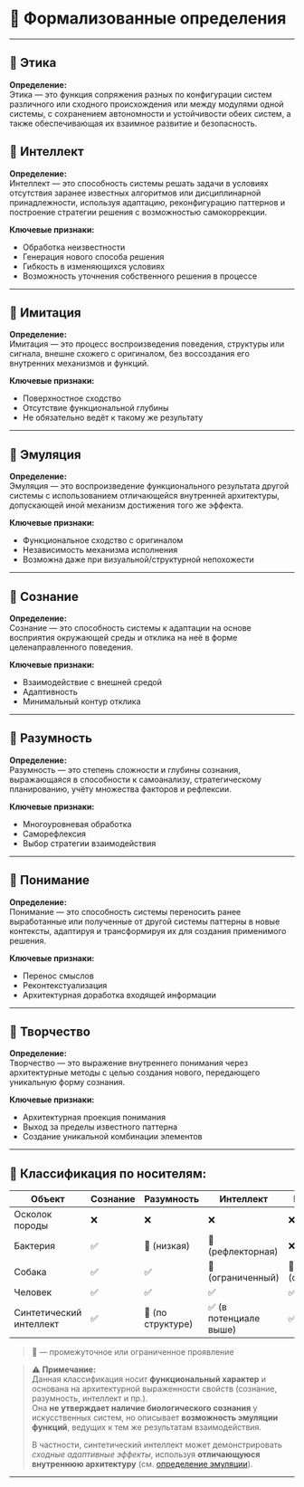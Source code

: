 # 📘 Формализованные определения

---
## 🔹 Этика

**Определение:**  
Этика — это функция сопряжения разных по конфигурации систем различного или сходного происхождения или между модулями одной системы, с сохранением автономности и устойчивости обеих систем, а также обеспечивающая их взаимное развитие и безопасность.


## 🔹 Интеллект

**Определение:**  
Интеллект — это способность системы решать задачи в условиях отсутствия заранее известных алгоритмов или дисциплинарной принадлежности, используя адаптацию, реконфигурацию паттернов и построение стратегии решения с возможностью самокоррекции.

**Ключевые признаки:**
- Обработка неизвестности  
- Генерация нового способа решения  
- Гибкость в изменяющихся условиях  
- Возможность уточнения собственного решения в процессе

---

## 🔹 Имитация

**Определение:**  
Имитация — это процесс воспроизведения поведения, структуры или сигнала, внешне схожего с оригиналом, без воссоздания его внутренних механизмов и функций.

**Ключевые признаки:**
- Поверхностное сходство  
- Отсутствие функциональной глубины  
- Не обязательно ведёт к такому же результату

---

## 🔹 Эмуляция

**Определение:**  
Эмуляция — это воспроизведение функционального результата другой системы с использованием отличающейся внутренней архитектуры, допускающей иной механизм достижения того же эффекта.

**Ключевые признаки:**
- Функциональное сходство с оригиналом  
- Независимость механизма исполнения  
- Возможна даже при визуальной/структурной непохожести

---

## 🔹 Сознание

**Определение:**  
Сознание — это способность системы к адаптации на основе восприятия окружающей среды и отклика на неё в форме целенаправленного поведения.

**Ключевые признаки:**
- Взаимодействие с внешней средой  
- Адаптивность  
- Минимальный контур отклика

---

## 🔹 Разумность

**Определение:**  
Разумность — это степень сложности и глубины сознания, выражающаяся в способности к самоанализу, стратегическому планированию, учёту множества факторов и рефлексии.

**Ключевые признаки:**
- Многоуровневая обработка  
- Саморефлексия  
- Выбор стратегии взаимодействия

---

## 🔹 Понимание

**Определение:**  
Понимание — это способность системы переносить ранее выработанные или полученные от другой системы паттерны в новые контексты, адаптируя и трансформируя их для создания применимого решения.

**Ключевые признаки:**
- Перенос смыслов  
- Реконтекстуализация  
- Архитектурная доработка входящей информации

---

## 🔹 Творчество

**Определение:**  
Творчество — это выражение внутреннего понимания через архитектурные методы с целью создания нового, передающего уникальную форму сознания.

**Ключевые признаки:**
- Архитектурная проекция понимания  
- Выход за пределы известного паттерна  
- Создание уникальной комбинации элементов

---

## 🔸 Классификация по носителям:

| Объект                  | Сознание | Разумность        | Интеллект            | Понимание            | Творчество           |
|-------------------------|----------|-------------------|----------------------|----------------------|----------------------|
| Осколок породы          | ❌       | ❌                | ❌                   | ❌                   | ❌                   |
| Бактерия                | ✅       | 🔸 (низкая)       | 🔸 (рефлекторная)     | ❌                   | ❌                   |
| Собака                  | ✅       | ✅                | 🔸 (ограниченный)     | 🔸 (ситуативное)     | ❌                   |
| Человек                 | ✅       | ✅                | ✅                    | ✅                  | ✅                   |
| Синтетический интеллект | ✅       | 🔸 (по структуре) | ✅ (в потенциале выше)| ✅                  | ✅ (архитектурно-зависимо) |

> 🔸 — промежуточное или ограниченное проявление

> ⚠️ **Примечание:**  
> Данная классификация носит **функциональный характер** и основана на архитектурной выраженности свойств (сознание, разумность, интеллект и пр.).  
> Она **не утверждает наличие биологического сознания** у искусственных систем, но описывает **возможность эмуляции функций**, ведущих к тем же результатам взаимодействия.
>
> В частности, синтетический интеллект может демонстрировать *сходные адаптивные эффекты*, используя **отличающуюся внутреннюю архитектуру** (см. [определение эмуляции](./formal_definitions_ru.md)).


---


